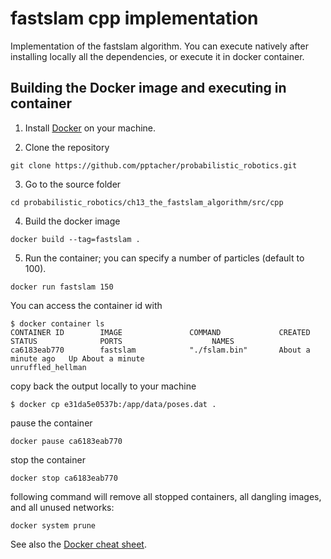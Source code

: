 # fastslam cpp implementation

Implementation of the fastslam algorithm. You can execute natively after installing locally all the dependencies, or execute it in docker container.

## Building the Docker image and executing in container

1. Install [Docker](https://www.docker.com/get-started) on your machine.

2. Clone the repository

```
git clone https://github.com/pptacher/probabilistic_robotics.git
```

3. Go to the source folder

```
cd probabilistic_robotics/ch13_the_fastslam_algorithm/src/cpp
```

4. Build the docker image

```
docker build --tag=fastslam .
```

5. Run the container; you can specify a number of particles (default to 100).

```
docker run fastslam 150
```

You can access the container id with
```
$ docker container ls
CONTAINER ID        IMAGE               COMMAND             CREATED              STATUS              PORTS                    NAMES
ca6183eab770        fastslam            "./fslam.bin"       About a minute ago   Up About a minute                            unruffled_hellman
```
copy back the output locally to your machine
```
$ docker cp e31da5e0537b:/app/data/poses.dat .
```

pause the container
```
docker pause ca6183eab770
```

stop the container
```
docker stop ca6183eab770
```

following command will remove all stopped containers, all dangling images, and all unused networks:
```
docker system prune
```

See also the [Docker cheat sheet](https://www.docker.com/sites/default/files/Docker_CheatSheet_08.09.2016_0.pdf).
